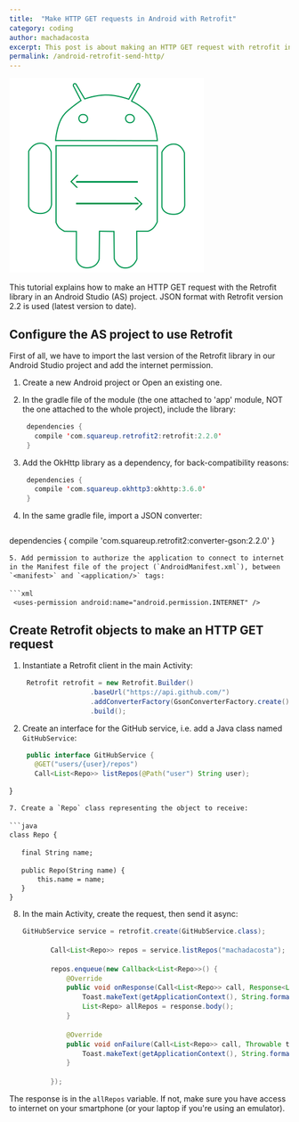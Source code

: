 ```yaml
---
title:  "Make HTTP GET requests in Android with Retrofit"
category: coding
author: machadacosta
excerpt: This post is about making an HTTP GET request with retrofit in an Android project.
permalink: /android-retrofit-send-http/
---
```

![Android HTTP Request](/img/post/android-request.png)

This tutorial explains how to make an HTTP GET request with the Retrofit library in an Android Studio (AS) project. JSON format with Retrofit version 2.2 is used (latest version to date).

## Configure the AS project to use Retrofit

First of all, we have to import the last version of the Retrofit library in our Android Studio project and add the internet permission.

1. Create a new Android project or Open an existing one.
2. In the gradle file of the module (the one attached to 'app' module, NOT the one attached to the whole project), include the library:

   ```java
    dependencies {
      compile 'com.squareup.retrofit2:retrofit:2.2.0'
    }
   ```
3. Add the OkHttp library as a dependency, for back-compatibility reasons:

   ```java
    dependencies {
      compile 'com.squareup.okhttp3:okhttp:3.6.0'
    }
   ```
4. In the same gradle file, import a JSON converter:

   ```java
  dependencies {
    compile 'com.squareup.retrofit2:converter-gson:2.2.0'
  }
   ```
5. Add permission to authorize the application to connect to internet in the Manifest file of the project (`AndroidManifest.xml`), between `<manifest>` and `<application/>` tags:

   ```xml
    <uses-permission android:name="android.permission.INTERNET" />
   ```

## Create Retrofit objects to make an HTTP GET request

1. Instantiate a Retrofit client in the main Activity:

   ```java
    Retrofit retrofit = new Retrofit.Builder()
                    .baseUrl("https://api.github.com/")
                    .addConverterFactory(GsonConverterFactory.create())
                    .build();
   ```
2. Create an interface for the GitHub service, i.e. add a Java class named `GitHubService`:

   ```java
    public interface GitHubService {
      @GET("users/{user}/repos")
      Call<List<Repo>> listRepos(@Path("user") String user);
  }
   ```
7. Create a `Repo` class representing the object to receive:

   ```java
  class Repo {

      final String name;

      public Repo(String name) {
          this.name = name;
      }
  }
   ```
8. In the main Activity, create the request, then send it async:

   ```java
   GitHubService service = retrofit.create(GitHubService.class);

          Call<List<Repo>> repos = service.listRepos("machadacosta");

          repos.enqueue(new Callback<List<Repo>>() {
              @Override
              public void onResponse(Call<List<Repo>> call, Response<List<Repo>> response) {
                  Toast.makeText(getApplicationContext(), String.format("OK"), Toast.LENGTH_SHORT).show();
                  List<Repo> allRepos = response.body();
              }

              @Override
              public void onFailure(Call<List<Repo>> call, Throwable t) {
                  Toast.makeText(getApplicationContext(), String.format("KO"), Toast.LENGTH_SHORT).show();
              }

          });
   ```
The response is in the `allRepos` variable. If not, make sure you have access to internet on your smartphone (or your laptop if you're using an emulator).
